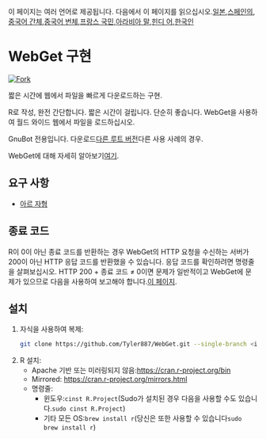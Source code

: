 <!-- # WebGet  [![GitHub forks](https://img.shields.io/github/forks/Tyler887/WebGet?label=Fork&style=social)](https://github.com/Tyler887/WebGet/fork)  The implementation to download files from the Web, in a short time.  Written in R, complete simple. It takes a short time, simply good. Use WebGet to retrieve files from the world wide web.    I assume **no warranty** for any **copyrighted material** downloaded on WebGet. I usally recommend downloading freely licensed files only. <br />https://github.com?Tyler887/WebGet/commit/main/ -->

이 페이지는 여러 언어로 제공됩니다.
다음에서 이 페이지를 읽으십시오.[일본](README.ja.md),[스페인의](README.es.md),[중국어 간체](README.zh-CN.md),[중국어 번체](README.zh-TW.md),[프랑스 국민](README.fr.md),[아라비아 말](README.ar.md),[힌디 어](README.hi.md),[한국인](README.ko.md)

# WebGet 구현

[![Fork](https://img.shields.io/github/forks/Tyler887/WebGet?label=Fork&style=social)](https://github.com/Tyler887/WebGet/fork)

짧은 시간에 웹에서 파일을 빠르게 다운로드하는 구현.

R로 작성, 완전 간단합니다. 짧은 시간이 걸립니다. 단순히 좋습니다. WebGet을 사용하여 월드 와이드 웹에서 파일을 로드하십시오.

GnuBot 전용입니다. 다운로드[다른 루트 버전](https://github.com/Tyler887/WebGet)다른 사용 사례의 경우.

WebGet에 대해 자세히 알아보기[여기](https://github.com/Tyler887/WebGet/wiki/WebGet).

## 요구 사항

-   [아르 자형](https://r-project.org)

## 종료 코드

R이 0이 아닌 종료 코드를 반환하는 경우 WebGet의 HTTP 요청을 수신하는 서버가 200이 아닌 HTTP 응답 코드를 반환했을 수 있습니다. 응답 코드를 확인하려면 명령줄을 살펴보십시오. HTTP 200 + 종료 코드 ≠ 0이면 문제가 일반적이고 WebGet에 문제가 있으므로 다음을 사용하여 보고해야 합니다.[이 페이지](https://github.com/Tyler887/WebGet/issues/new?template=bug_report.md).

## 설치

1.  자식을 사용하여 복제:
    ```bash
    git clone https://github.com/Tyler887/WebGet.git --single-branch <input version here>
    ```
2.  R 설치:
    -   Apache 기반 또는 미러링되지 않음:<https://cran.r-project.org/bin>
    -   Mirrored: <https://cran.r-project.org/mirrors.html>
    -   명령줄:
        -   윈도우:`cinst R.Project`(Sudo가 설치된 경우 다음을 사용할 수도 있습니다.`sudo cinst R.Project`)
        -   기타 모든 OS:`brew install r`(당신은 또한 사용할 수 있습니다`sudo brew install r`)
